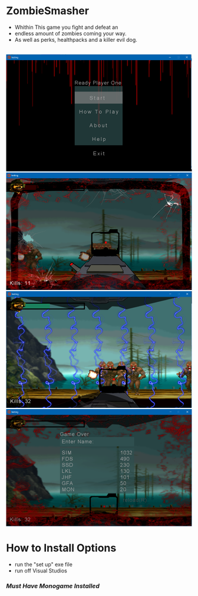 # ZombieSmasher</br>

- Whithin This game you fight and defeat an </br> 
- endless amount of zombies coming your way. </br>  
- As well as perks, healthpacks and a killer evil dog.</br></br>

![ZombieSmasher](https://github.com/SimonGebremichael/ZombieSmasher/blob/master/First/pic1.PNG)<br>
![ZombieSmasher](https://github.com/SimonGebremichael/ZombieSmasher/blob/master/First/pic2.PNG)<br>
![ZombieSmasher](https://github.com/SimonGebremichael/ZombieSmasher/blob/master/First/pic3.PNG)<br>
![ZombieSmasher](https://github.com/SimonGebremichael/ZombieSmasher/blob/master/First/pic4.PNG)<br>

# How to Install Options</br>
- run the "set up" exe file </br>
- run off Visual Studios</br>
### *Must Have Monogame Installed*
